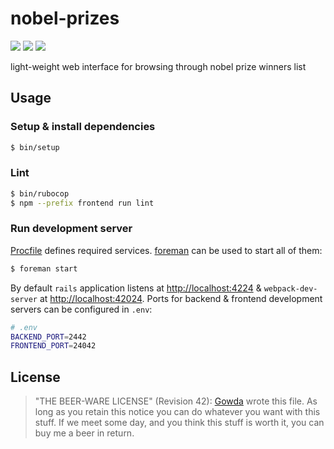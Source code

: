 # nobel-prizes
![](https://github.com/gowda/nobel-prizes/workflows/rubocop/badge.svg)
![](https://github.com/gowda/nobel-prizes/workflows/rspec/badge.svg)
![](https://github.com/gowda/nobel-prizes/workflows/eslint/badge.svg)

light-weight web interface for browsing through nobel prize winners list

## Usage
### Setup & install dependencies

```bash
$ bin/setup
```

### Lint
```bash
$ bin/rubocop
$ npm --prefix frontend run lint
```

### Run development server

[Procfile](Procfile) defines required services. [foreman](https://github.com/ddollar/foreman) can be used to start all of them:
```bash
$ foreman start
```

By default `rails` application listens at [http://localhost:4224](http://localhost:4224)
& `webpack-dev-server` at [http://localhost:42024](http://localhost:42024).
Ports for backend & frontend development servers can be configured in `.env`:

```bash
# .env
BACKEND_PORT=2442
FRONTEND_PORT=24042
```

## License

> "THE BEER-WARE LICENSE" (Revision 42):
> [Gowda](https://github.com/gowda) wrote this file. As long as you retain
> this notice you can do whatever you want with this stuff. If we meet
> some day, and you think this stuff is worth it, you can buy me a beer in return.
